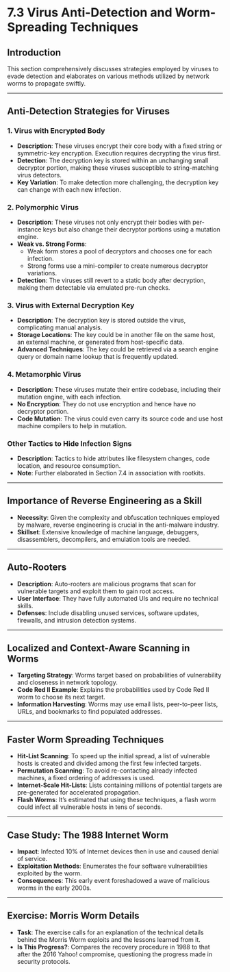 # 7.3 Virus Anti-Detection and Worm-Spreading Techniques

## Introduction
This section comprehensively discusses strategies employed by viruses to evade detection and elaborates on various methods utilized by network worms to propagate swiftly.

---

## Anti-Detection Strategies for Viruses

### 1. Virus with Encrypted Body
- **Description**: These viruses encrypt their core body with a fixed string or symmetric-key encryption. Execution requires decrypting the virus first.
- **Detection**: The decryption key is stored within an unchanging small decryptor portion, making these viruses susceptible to string-matching virus detectors.
- **Key Variation**: To make detection more challenging, the decryption key can change with each new infection.

### 2. Polymorphic Virus
- **Description**: These viruses not only encrypt their bodies with per-instance keys but also change their decryptor portions using a mutation engine.
- **Weak vs. Strong Forms**:
    - Weak form stores a pool of decryptors and chooses one for each infection.
    - Strong forms use a mini-compiler to create numerous decryptor variations.
- **Detection**: The viruses still revert to a static body after decryption, making them detectable via emulated pre-run checks.

### 3. Virus with External Decryption Key
- **Description**: The decryption key is stored outside the virus, complicating manual analysis.
- **Storage Locations**: The key could be in another file on the same host, an external machine, or generated from host-specific data.
- **Advanced Techniques**: The key could be retrieved via a search engine query or domain name lookup that is frequently updated.

### 4. Metamorphic Virus
- **Description**: These viruses mutate their entire codebase, including their mutation engine, with each infection.
- **No Encryption**: They do not use encryption and hence have no decryptor portion.
- **Code Mutation**: The virus could even carry its source code and use host machine compilers to help in mutation.

### Other Tactics to Hide Infection Signs
- **Description**: Tactics to hide attributes like filesystem changes, code location, and resource consumption.
- **Note**: Further elaborated in Section 7.4 in association with rootkits.

---

## Importance of Reverse Engineering as a Skill
- **Necessity**: Given the complexity and obfuscation techniques employed by malware, reverse engineering is crucial in the anti-malware industry.
- **Skillset**: Extensive knowledge of machine language, debuggers, disassemblers, decompilers, and emulation tools are needed.

---

## Auto-Rooters
- **Description**: Auto-rooters are malicious programs that scan for vulnerable targets and exploit them to gain root access.
- **User Interface**: They have fully automated UIs and require no technical skills.
- **Defenses**: Include disabling unused services, software updates, firewalls, and intrusion detection systems.

---

## Localized and Context-Aware Scanning in Worms
- **Targeting Strategy**: Worms target based on probabilities of vulnerability and closeness in network topology.
- **Code Red II Example**: Explains the probabilities used by Code Red II worm to choose its next target.
- **Information Harvesting**: Worms may use email lists, peer-to-peer lists, URLs, and bookmarks to find populated addresses.

---

## Faster Worm Spreading Techniques
- **Hit-List Scanning**: To speed up the initial spread, a list of vulnerable hosts is created and divided among the first few infected targets.
- **Permutation Scanning**: To avoid re-contacting already infected machines, a fixed ordering of addresses is used.
- **Internet-Scale Hit-Lists**: Lists containing millions of potential targets are pre-generated for accelerated propagation.
- **Flash Worms**: It’s estimated that using these techniques, a flash worm could infect all vulnerable hosts in tens of seconds.

---

## Case Study: The 1988 Internet Worm
- **Impact**: Infected 10% of Internet devices then in use and caused denial of service.
- **Exploitation Methods**: Enumerates the four software vulnerabilities exploited by the worm.
- **Consequences**: This early event foreshadowed a wave of malicious worms in the early 2000s.

---

## Exercise: Morris Worm Details
- **Task**: The exercise calls for an explanation of the technical details behind the Morris Worm exploits and the lessons learned from it.
- **Is This Progress?**: Compares the recovery procedure in 1988 to that after the 2016 Yahoo! compromise, questioning the progress made in security protocols.

